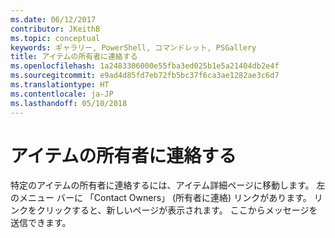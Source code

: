 ```yaml
---
ms.date: 06/12/2017
contributor: JKeithB
ms.topic: conceptual
keywords: ギャラリー, PowerShell, コマンドレット, PSGallery
title: アイテムの所有者に連絡する
ms.openlocfilehash: 1a2483306000e55fba3ed025b1e5a21404db2e4f
ms.sourcegitcommit: e9ad4d85fd7eb72fb5bc37f6ca3ae1282ae3c6d7
ms.translationtype: HT
ms.contentlocale: ja-JP
ms.lasthandoff: 05/10/2018
---
```

# <a name="contacting-item-owners"></a>アイテムの所有者に連絡する

特定のアイテムの所有者に連絡するには、アイテム詳細ページに移動します。
左のメニュー バーに 「Contact Owners」 (所有者に連絡) リンクがあります。
リンクをクリックすると、新しいページが表示されます。
ここからメッセージを送信できます。